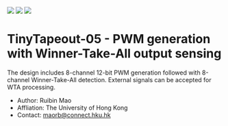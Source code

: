 ![](../../workflows/gds/badge.svg) ![](../../workflows/docs/badge.svg) ![](../../workflows/test/badge.svg)

# TinyTapeout-05 - PWM generation with Winner-Take-All output sensing

The design includes 8-channel 12-bit PWM generation followed with 8-channel Winner-Take-All detection. External signals can be accepted for WTA processing.

- Author: Ruibin Mao
- Affliation: The University of Hong Kong
- Contact: maorb@connect.hku.hk
